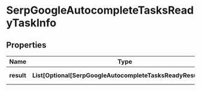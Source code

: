 # SerpGoogleAutocompleteTasksReadyTaskInfo


## Properties

| Name | Type | Description | Notes |
|------------ | ------------- | ------------- | -------------|
**result** | **List[Optional[SerpGoogleAutocompleteTasksReadyResultInfo]]** | array of results |[optional]|